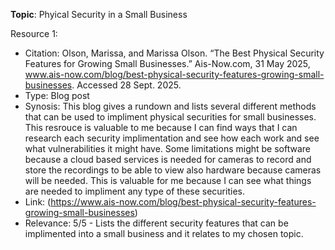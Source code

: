 **Topic**: Phyical Security in a Small Business

Resource 1: 
* Citation: Olson, Marissa, and Marissa Olson. “The Best Physical Security Features for Growing Small Businesses.” Ais-Now.com, 31 May 2025, www.ais-now.com/blog/best-physical-security-features-growing-small-businesses. Accessed 28 Sept. 2025.
* Type: Blog post
* Synosis: This blog gives a rundown and lists several different methods that can be used to impliment physical securities for small businesses. This resrouce is valuable to me because I can find ways that I can research each security implimentation and see how each work and see what vulnerabilities it might have. Some limitations might be software because a cloud based services is needed for cameras to record and store the recordings to be able to view also hardware because cameras will be needed. This is valuable for me because I can see what things are needed to impliment any type of these securities.
* Link: (https://www.ais-now.com/blog/best-physical-security-features-growing-small-businesses)
* Relevance: 5/5 - Lists the different security features that can be implimented into a small business and it relates to my chosen topic.
